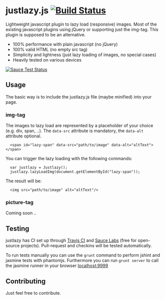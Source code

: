 # justlazy.js [![Build Status](https://travis-ci.org/fhopeman/justlazy.svg?branch=master)](https://travis-ci.org/fhopeman/justlazy)
Lightweight javascript plugin to lazy load (responsive) images. Most of the existing javascript plugins using jQuery or supporting just the img-tag. This plugin is supposed to be an alternative.

- 100% performance with plain javascript (no jQuery)
- 100% valid HTML (no empty src tag)
- Simplicity and lightness (just lazy loading of images, no special cases)
- Heavily tested on various devices  

[![Sauce Test Status](https://saucelabs.com/browser-matrix/fhopeman.svg)](https://saucelabs.com/u/fhopeman)

## Usage
The basic way is to include the justlazy.js file (maybe minified) into your page.

### img-tag
The images to lazy load are represented by a placeholder of your choice (e.g. div, span, ..). The `data-src` attribute is mandatory, the `data-alt` attribute optional. 
```
  <span id="lazy-span" data-src="path/to/image" data-alt="altText"></span>
```

You can trigger the lazy loading with the following commands:
```
  var justlazy = Justlazy();
  justlazy.lazyLoadImg(document.getElementById("lazy-span"));
```

The result will be:
```
  <img src="path/to/image" alt="altText"/>
```

### picture-tag
Coming soon ..

## Testing
justlazy has CI set up through [Travis CI](https://travis-ci.org) and [Sauce Labs](https://saucelabs.com) (free for open-source projects).
Pull-request and checkins will be tested automatically.

To run tests manually you can use the `grunt` command to perform jshint and jasmine tests with phantomjs.
Furthermore you can run `grunt server` to call the jasmine runner in your browser [localhost:9999](http://localhost:9999)

## Contributing
Just feel free to contribute.
